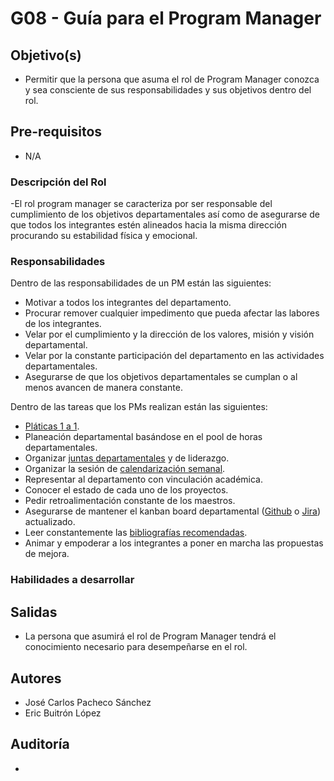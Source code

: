 # G08 - Guía para el Program Manager

## Objetivo(s)

- Permitir que la persona que asuma el rol de Program Manager conozca y sea consciente de sus responsabilidades y sus objetivos dentro del rol.

## Pre-requisitos

- N/A


### Descripción del Rol

-El rol program manager se caracteriza por ser responsable del cumplimiento de los objetivos departamentales así como de asegurarse de que todos los integrantes estén alineados
hacia la misma dirección procurando su estabilidad física y emocional.


### Responsabilidades

<p>Dentro de las responsabilidades de un PM están las siguientes:</p>

- Motivar a todos los integrantes del departamento.
- Procurar remover cualquier impedimento que pueda afectar las labores de los integrantes.
- Velar por el cumplimiento y la dirección de los valores, misión y visión departamental.
- Velar por la constante participación del departamento en las actividades departamentales.
- Asegurarse de que los objetivos departamentales se cumplan o al menos avancen de manera constante.

<p>Dentro de las tareas que los PMs realizan están las siguientes:</p>



- [Pláticas 1 a 1](G05-guia-platicas-1-a-1.md).
- Planeación departamental basándose en el pool de horas departamentales.
- Organizar [juntas departamentales](../procesos/P01-proceso-juntas-departamentales.md) y de liderazgo.
- Organizar la sesión de [calendarización semanal](https://calendar.google.com/calendar/u/0?cid=Y19mcHJrNWxmZXB2MWRzbGlwdTFkdjFsZXQyY0Bncm91cC5jYWxlbmRhci5nb29nbGUuY29t).
- Representar al departamento con vinculación académica.
- Conocer el estado de cada uno de los proyectos.
- Pedir retroalimentación constante de los maestros.
- Asegurarse de mantener el kanban board departamental ([Github](https://github.com/Taro-IT/docs/projects/1) o [Jira](https://taro-depto-ti.atlassian.net/jira/software/projects/TARO/boards/1)) actualizado.
- Leer constantemente las [bibliografías recomendadas](../politicas/POL03-forma-de-trabajo.md).
- Animar y empoderar a los integrantes a poner en marcha las propuestas de mejora.

### Habilidades a desarrollar

## Salidas

- La persona que asumirá el rol de Program Manager tendrá el conocimiento necesario para desempeñarse en el rol.

## Autores

- José Carlos Pacheco Sánchez
- Eric Buitrón López

## Auditoría

- 
